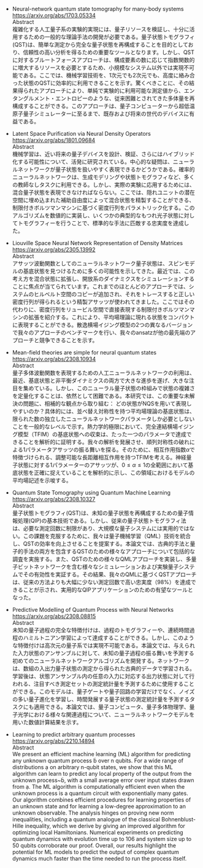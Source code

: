 - Neural-network quantum state tomography for many-body systems \
https://arxiv.org/abs/1703.05334 \
Abstract \
複雑化する人工量子系の実験的実現には、量子リソースを検証し、十分に活用するための一般的な理論手法の開発が必要である。量子状態トモグラフィ(QST)は、簡単な測定から完全な量子状態を再構成することを目的としており、信頼性の高い分析を得るための重要なツールとなります。しかし、QSTに対するブルートフォースアプローチは、構成要素の数に応じて指数関数的に増大するリソースを必要とするため、小規模なシステム以外では実現不可能である。ここでは、機械学習技術を、1次元でも2次元でも、高度に絡み合った状態のQSTに効率的に利用できることを示す。驚くべきことに、その結果得られたアプローチにより、単純で実験的に利用可能な測定値から、エンタングルメント・エントロピーのような、従来困難とされてきた多体量を再構成することができる。このアプローチは、量子コンピューターから超低温原子量子シミュレーターに至るまで、既存および将来の世代のデバイスに有益である。

- Latent Space Purification via Neural Density Operators \
https://arxiv.org/abs/1801.09684 \
Abstract \
機械学習は、近い将来の量子デバイスを設計、検証、さらにはハイブリッド化する可能性について、活発に研究されている。中心的な疑問は、ニューラルネットワークが量子状態を扱いやすく表現できるかどうかである。確率的ニューラルネットワークは、生成モデリングや状態トモグラフィなど、多くの教師なしタスクに利用できる。しかし、実際の実験に応用するためには、混合量子状態を表現できなければならない。ここでは、隠れユニットの潜在空間に埋め込まれた補助自由度によって混合状態を精製することができる、制限付きボルツマンマシンに基づく密度行列をパラメトリック化する。このアルゴリズムを数値的に実装し、いくつかの典型的なもつれ光子状態に対してトモグラフィーを行うことで、標準的な手法に匹敵する忠実度を達成した。

- Liouville Space Neural Network Representation of Density Matrices \
https://arxiv.org/abs/2305.13992 \
Abstract \
アサッツ波動関数としてのニューラルネットワーク量子状態は、スピンモデルの基底状態を見つけるために多くの可能性を示してきた。最近では、この考え方を混合状態に拡張し、開放系のダイナミクスをシミュレーションすることに焦点が当てられています。これまでのほとんどのアプローチでは、システムのヒルベルト空間のコピーが追加され、それをトレースすると正しい密度行列が得られるという精製アサッツが使われてきました。ここではその代わりに、密度行列をリュービル空間で直接表現する制限付きボルツマンマシンの拡張を紹介する。これにより、平均場理論に現れる状態をコンパクトに表現することができる。散逸横場イジング模型の2つの異なるバージョンで我々のアプローチのベンチマークを行い、我々のansatzが他の最先端のアプローチと競争できることを示す。

- Mean-field theories are simple for neural quantum states \
https://arxiv.org/abs/2308.10934 \
Abstract \
量子多体波動関数を表現するための人工ニューラルネットワークの利用は、最近、基底状態と非平衡ダイナミクスの両方で大きな進歩を遂げ、大きな注目を集めている。しかし、このニューラル量子状態の枠組みで状態の複雑さを定量化することは、依然として困難である。本研究では、この重要な未解決の問題に、相補的な観点から取り組む： どの状態がNQSを用いて表現しやすいのか？具体的には、並べ替え対称性を持つ平均場理論の基底状態は、限られた数の独立したニューラルネットワークパラメータしか必要としないことを一般的なレベルで示す。熱力学的極限において、完全連結横場イジング模型（TFIM）の基底状態への収束は、たった一つのパラメータで達成できることを解析的に証明する。我々の解析を発展させ、順列対称性の破れによる1パラメータアサッツの振る舞いを探る。そのために、相互作用指数$\alpha$で特徴づけられる、調整可能な長距離相互作用を持つTFIMを考える。神経量子状態に対する1パラメーターのアサッツが、$0 \le　\alpha　\le　1$の全範囲において基底状態を正確に捉えていることを解析的に示し、この領域におけるモデルの平均場記述を示唆する。

- Quantum State Tomography using Quantum Machine Learning \
https://arxiv.org/abs/2308.10327 \
Abstract \
量子状態トモグラフィ(QST)は、未知の量子状態を再構成するための量子情報処理(QIP)の基本技術である。しかし、従来の量子状態トモグラフィ法は、必要な測定回数に制限があり、大規模な量子システムには実用的ではない。この課題を克服するために、我々は量子機械学習（QML）技術を統合し、QSTの効率を向上させることを提案する。本論文では、古典的手法と量子的手法の両方を包含するQSTのための様々なアプローチについて包括的な調査を実施する。また、QSTのための様々なQMLアプローチを実装し、多量子ビットネットワークを含む様々なシミュレーションおよび実験量子システムでその有効性を実証する。その結果、我々のQMLに基づくQSTアプローチは、従来の方法よりも大幅に少ない測定回数で高い忠実度（98%）を達成できることが示され、実用的なQIPアプリケーションのための有望なツールとなった。

- Predictive Modelling of Quantum Process with Neural Networks \
https://arxiv.org/abs/2308.08815 \
Abstract \
未知の量子過程の完全な特徴付けは、過程のトモグラフィーや、連続時間過程のハミルトニアン学習によって達成することができる。しかし、このような特徴付けは高次元の量子系では実現不可能である。本論文では、与えられた入力状態のアンサンブルに対して、未知の量子過程の振る舞いを予測する初めてのニューラルネットワークアルゴリズムを開発する。ネットワークは、数組の入出力量子状態の測定から得られた古典的データで学習される。学習後は、状態アンサンブル内の任意の入力に対応する出力状態に対して行われる、注目すべき測定セットの測定統計量を予測するために使用することができる。このモデルは、量子ゲートや量子回路の学習だけでなく、ノイズの多い量子進化を学習し、時間発展する量子状態の測定統計量を予測するタスクにも適用できる。本論文では、量子コンピュータ、量子多体物理学、量子光学における様々な関連過程について、ニューラルネットワークモデルを用いた数値計算結果を示す。

- Learning to predict arbitrary quantum processes \
https://arxiv.org/abs/2210.14894 \
Abstract \
We present an efficient machine learning (ML) algorithm for predicting any unknown quantum process  over n qubits. For a wide range of distributions  on arbitrary n-qubit states, we show that this ML algorithm can learn to predict any local property of the output from the unknown process~, with a small average error over input states drawn from . The ML algorithm is computationally efficient even when the unknown process is a quantum circuit with exponentially many gates. Our algorithm combines efficient procedures for learning properties of an unknown state and for learning a low-degree approximation to an unknown observable. The analysis hinges on proving new norm inequalities, including a quantum analogue of the classical Bohnenblust-Hille inequality, which we derive by giving an improved algorithm for optimizing local Hamiltonians. Numerical experiments on predicting quantum dynamics with evolution time up to 106 and system size up to 50 qubits corroborate our proof. Overall, our results highlight the potential for ML models to predict the output of complex quantum dynamics much faster than the time needed to run the process itself.